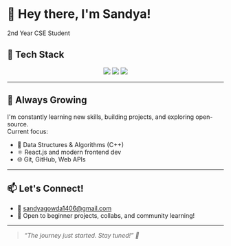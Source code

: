 # 👋 Hey there, I'm Sandya!

2nd Year CSE Student

## 🚀 Tech Stack


<p align="center">
  <img src="https://img.shields.io/badge/C++-00599C?style=for-the-badge&logo=c%2B%2B&logoColor=white"/>
  <img src="https://img.shields.io/badge/HTML5-e34c26?style=for-the-badge&logo=html5&logoColor=white"/>
  <img src="https://img.shields.io/badge/CSS3-1572b6?style=for-the-badge&logo=css3&logoColor=white"/>
   
</p>

---

## 🌱 Always Growing

I'm constantly learning new skills, building projects, and exploring open-source.  
Current focus:
- 🧠 Data Structures & Algorithms (C++)
- ⚛️ React.js and modern frontend dev
- 🌐 Git, GitHub, Web APIs

---
 

## 📫 Let's Connect!
- 📧 sandyagowda1406@gmail.com
- 💬 Open to beginner projects, collabs, and community learning!

---

> *“The journey just started. Stay tuned!” 🚀*
